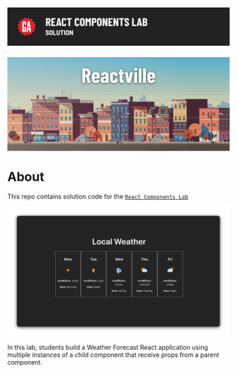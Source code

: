 # ![React Components Lab - Solution](./internal-resources/assets/hero.png)

![Reactville](./internal-resources/assets/reactville.png)

# About

This repo contains solution code for the [`React Components Lab`](https://git.generalassemb.ly/modular-curriculum-all-courses/react-components-lab)

![Weather App Solution UI](./internal-resources/assets/weather.png)

In this lab, students build a Weather Forecast React application using multiple instances of a child component that receive props from a parent component.
